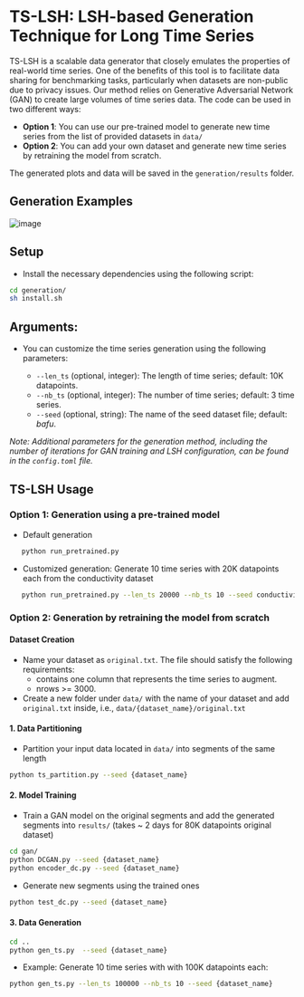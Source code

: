 # TS-LSH: LSH-based Generation Technique for Long Time Series

TS-LSH is a scalable data generator that closely emulates the properties of real-world time series. One of the benefits of this tool is to facilitate data sharing for benchmarking tasks, particularly when datasets are non-public due to privacy issues.  Our method relies on Generative Adversarial Network (GAN) to create large volumes of time series data. The code can be used in two different ways:
- **Option 1**: You can use our pre-trained model to generate new time series from the list of provided datasets in `data/`
- **Option 2**: You can add your own dataset and generate new time series by retraining the model from scratch. 

The generated plots and data will be saved in the `generation/results` folder.

## Generation Examples

![image](https://github.com/eXascaleInfolab/TSM-Bench/assets/15266242/13d8c2f9-fdbf-495f-aaf9-7f5ec0999470)



## Setup
- Install the necessary dependencies using the following script:

```bash
cd generation/
sh install.sh
```


## Arguments:

- You can customize the time series generation using the following parameters:

   - `--len_ts` (optional, integer): The length of time series; default: 10K datapoints.
   - `--nb_ts` (optional, integer): The number of time series; default: 3 time series.
   - `--seed` (optional, string): The name of the seed dataset file; default: _bafu_.

*Note: Additional parameters for the generation method, including the number of iterations for GAN training and LSH configuration, can be found in the `config.toml` file.*

## TS-LSH Usage

### Option 1: Generation using a pre-trained model 


- Default generation
```bash
   python run_pretrained.py
```
- Customized generation: Generate 10 time series with 20K datapoints each from the conductivity dataset 

```bash
   python run_pretrained.py --len_ts 20000 --nb_ts 10 --seed conductivity
```


### Option 2: Generation by retraining the model from scratch 

#### Dataset Creation

- Name your dataset as `original.txt`. The file should satisfy the following requirements:
   - contains one column that represents the time series to augment.
   - nrows >= 3000.
- Create a new folder under `data/` with the name of your dataset and add `original.txt` inside, i.e., `data/{dataset_name}/original.txt`
 

#### 1. Data Partitioning

- Partition your input data located in `data/` into segments of the same length

```bash
python ts_partition.py --seed {dataset_name}
```

#### 2. Model Training



- Train a GAN model on the original segments and add the generated segments into `results/` (takes ~ 2 days for 80K datapoints original dataset) 

```bash
cd gan/
python DCGAN.py --seed {dataset_name}
python encoder_dc.py --seed {dataset_name}
```
- Generate new segments using the trained ones 
```bash
python test_dc.py --seed {dataset_name}
```

#### 3. Data Generation

```bash
cd ..
python gen_ts.py  --seed {dataset_name}
```
- Example: Generate 10 time series with with 100K datapoints each:

```bash
python gen_ts.py --len_ts 100000 --nb_ts 10 --seed {dataset_name}
```
  
<!--
Apply LSH to generate long time series using ```gen_ts.py```. To use this script, the following arguments and examples are provided:

- `--len_ts` (optional, integer): The length of ts.
- `--nb_ts` (optional, integer): The number of ts.
- `--fori` (optional, string): A link to the original file.
- `--fsynth` (optional, string): A link to the synthetic segments.
- `--output_to` (optional, string): A link to the exported generated file.

1. Running the script with default values:

   ```bash
   python gen_ts.py
    ```
1. Generate 10 time series with 10K datapoints each:

```bash
   python gen_ts.py --len_ts 10000 --nb_ts 10
```
The generated plots and data are stored in the `generation/results` folder.
-->



<!--

Debugging the container 

## run pretrained using Docker:
 docker build -t gan  .
 # -v results:/app/results \

docker run -it --name gan_container \
  -v $(pwd)/data:/app/data \
  -v $(pwd)/results:/app/results \
  --mount type=bind,source="$(pwd)"/run_pretrained.py,target=/app/run_pretrained.py \
  gan 

docker start gan_container

### inspect the container 
docker exec -it gan_container /bin/bash 

docker exec gan_container python3 run_pretrained.py --seed bafu

docker stop gan_container  
docker rm gan_container 

# run gan docker exec gan_container 

-->
